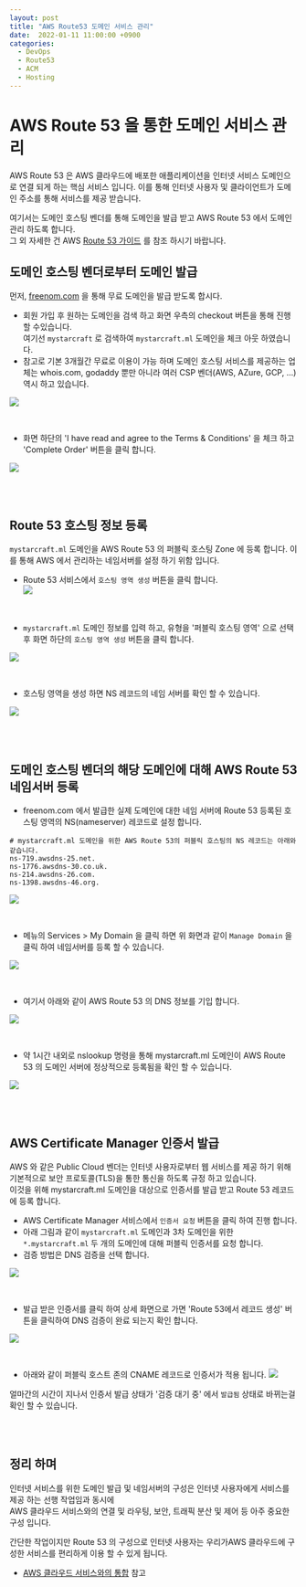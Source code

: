 ```yaml
---
layout: post
title: "AWS Route53 도메인 서비스 관리"
date:  2022-01-11 11:00:00 +0900
categories: 
  - DevOps
  - Route53
  - ACM
  - Hosting
---
```


# AWS Route 53 을 통한 도메인 서비스 관리  
AWS Route 53 은 AWS 클라우드에 배포한 애플리케이션을 인터넷 서비스 도메인으로 연결 되게 하는 핵심 서비스 입니다.
이를 통해 인터넷 사용자 및 클라이언트가 도메인 주소를 통해 서비스를 제공 받습니다.  

여기서는 도메인 호스팅 벤더를 통해 도메인을 발급 받고 AWS Route 53 에서 도메인 관리 하도록 합니다.  
그 외 자세한 건 AWS [Route 53 가이드](https://docs.aws.amazon.com/ko_kr/Route53/latest/DeveloperGuide/Welcome.html) 를 참조 하시기 바랍니다.


## 도메인 호스팅 벤더로부터 도메인 발급
먼저, [freenom.com](https://www.freenom.com/en/index.html?lang=en) 을 통해 무료 도메인을 발급 받도록 합시다.  
- 회원 가입 후 원하는 도메인을 검색 하고 화면 우측의 checkout 버튼을 통해 진행 할 수있습니다.   
  여기선 `mystarcraft` 로 검색하여 `mystarcraft.ml` 도메인을 체크 아웃 하였습니다.   
- 참고로 기본 3개월간 무료로 이용이 가능 하며 도메인 호스팅 서비스를 제공하는 업체는 whois.com, godaddy 뿐만 아니라 여러 CSP 벤더(AWS, AZure, GCP, ...) 역시 하고 있습니다.

![](/assets/images/22q1/aws-route53-0001.png)

<br>

- 화면 하단의 'I have read and agree to the Terms & Conditions' 을 체크 하고 'Complete Order' 버튼을 클릭 합니다.

![](/assets/images/22q1/aws-route53-0003.png)

<br><br>

## Route 53 호스팅 정보 등록

`mystarcraft.ml` 도메인을 AWS Route 53 의 퍼블릭 호스팅 Zone 에 등록 합니다. 이를 통해 AWS 에서 관리하는 네임서버를 설정 하기 위함 입니다.   

- Route 53 서비스에서  `호스팅 영역 생성` 버튼을 클릭 합니다.  
![](/assets/images/22q1/aws-route53-0005.png)

<br>

- `mystarcraft.ml` 도메인 정보를 입력 하고, 유형을 '퍼블릭 호스팅 영역' 으로 선택 후 화면 하단의 `호스팅 영역 생성` 버튼을 클릭 합니다.

![](/assets/images/22q1/aws-route53-0006.png)

<br>

- 호스팅 영역을 생성 하면 NS 레코드의 네임 서버를 확인 할 수 있습니다. 

![](/assets/images/22q1/aws-route53-0007.png)

<br><br>

## 도메인 호스팅 벤더의 해당 도메인에 대해 AWS Route 53 네임서버 등록  
- freenom.com 에서 발급한 실제 도메인에 대한 네임 서버에 Route 53 등록된 호스팅 영역의 NS(nameserver) 레코드로 설정 합니다.  
```
# mystarcraft.ml 도메인을 위한 AWS Route 53의 퍼블릭 호스팅의 NS 레코드는 아래와 같습니다. 
ns-719.awsdns-25.net.
ns-1776.awsdns-30.co.uk.
ns-214.awsdns-26.com.
ns-1398.awsdns-46.org.
```

![](/assets/images/22q1/aws-route53-0004.png)

<br>

- 메뉴의 Services > My Domain 을 클릭 하면 위 화면과 같이 `Manage Domain` 을 클릭 하여 네임서버를 등록 할 수 있습니다.  

 ![](/assets/images/22q1/aws-route53-0008.png)

<br>

- 여기서 아래와 같이 AWS Route 53 의 DNS 정보를 기입 합니다.

![](/assets/images/22q1/aws-route53-0009.png)

<br>

- 약 1시간 내외로 nslookup 명령을 통해 mystarcraft.ml 도메인이 AWS Route 53 의 도메인 서버에 정상적으로 등록됨을 확인 할 수 있습니다.  

![](/assets/images/22q1/aws-route53-0010.png)  

<br><br>

## AWS Certificate Manager 인증서 발급
AWS 와 같은 Public Cloud 벤더는 인터넷 사용자로부터 웹 서비스를 제공 하기 위해 기본적으로 보안 프로토콜(TLS)을 통한 통신을 하도록 규정 하고 있습니다.  
이것을 위해 mystarcraft.ml 도메인을 대상으로 인증서를 발급 받고 Route 53 레코드에 등록 합니다. 

- AWS Certificate Manager 서비스에서 `인증서 요청` 버튼을 클릭 하여 진행 합니다. 
- 아래 그림과 같이 `mystarcraft.ml` 도메인과 3차 도메인을 위한 `*.mystarcraft.ml` 두 개의 도메인에 대해 퍼블릭 인증서를 요청 합니다.   
- 검증 방법은 DNS 검증을 선택 합니다.   

![](/assets/images/22q1/aws-route53-0011.png)

<br>

- 발급 받은 인증서를 클릭 하여 상세 화면으로 가면 'Route 53에서 레코드 생성' 버튼을 클릭하여 DNS 검증이 완료 되는지 확인 합니다. 

![](/assets/images/22q1/aws-route53-0012.png)

<br>

- 아래와 같이 퍼블릭 호스트 존의 CNAME 레코드로 인증서가 적용 됩니다. 
![](/assets/images/22q1/aws-route53-0013.png)

얼마간의 시간이 지나서 인증서 발급 상태가 '검증 대기 중' 에서 `발급됨` 상태로 바뀌는걸 확인 할 수 있습니다.  

<br><br>

## 정리 하며
인터넷 서비스를 위한 도메인 발급 및 네임서버의 구성은 인터넷 사용자에게 서비스를 제공 하는 선행 작업임과 동시에  
AWS 클라우드 서비스와의 연결 및 라우팅, 보안, 트래픽 분산 및 제어 등 아주 중요한 구성 입니다.  

간단한 작업이지만 Route 53 의 구성으로 인터넷 사용자는 우리가AWS 클라우드에 구성한 서비스를 편리하게 이용 할 수 있게 됩니다.   

- [AWS 클라우드 서비스와의 통합](https://docs.aws.amazon.com/ko_kr/Route53/latest/DeveloperGuide/integration-with-other-services.html) 참고 
